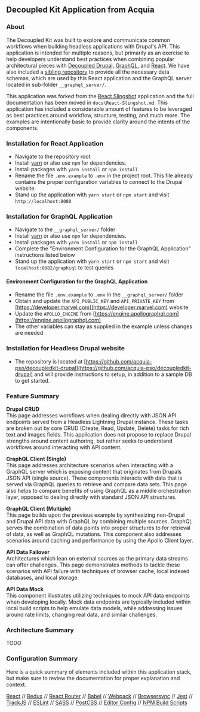 
## Decoupled Kit Application from Acquia

### About 

The Decoupled Kit was built to explore and communicate common workflows when building headless applications with Drupal's API.  This application is intended for multiple reasons, but primarily as an exercise to help developers understand best practices when combining popular architectural pieces with <a href="https://dri.es/how-to-decouple-drupal-in-2018" target="_blank">Decoupled Drupal</a>, <a href="http://graphql.org" target="_blank">GraphQL</a>, and <a href="https://reactjs.org" target="_blank">React</a>. We have also included a <a href="https://github.com/acquia-pso/decoupledkit-drupal" target="_blank">sibling repository</a> to provide all the necessary data schemas, which are used by this React application and the GraphQL server located in sub-folder `__graphql_server/`.

 This application was forked from the [React Slingshot](https://github.com/coryhouse/react-slingshot) application and the full documentation has been moved in `docs\React-Slingshot.md`. This application has included a considerable amount of features to be leveraged as best practices around workflow, structure, testing, and much more. The examples are intentionally basic to provide clarity around the intents of the components.

### Installation for React Application 

- Navigate to the repository root 
- Install <a href="https://yarnpkg.com/lang/en/docs/install/">yarn</a> or also use `npm` for dependencies.
- Install packages with `yarn install` or `npm install`
- Rename the file `.env.example` to `.env` in the project root. This file already contains the proper configuration variables to connect to the Drupal website. 
- Stand up the application with `yarn start` or `npm start` and visit `http://localhost:8080`


### Installation for GraphQL Application 
- Navigate to the `__graphql_server/` folder
- Install <a href="https://yarnpkg.com/lang/en/docs/install/">yarn</a> or also use `npm` for dependencies.
- Install packages with `yarn install` or `npm install`
- Complete the "Environment Configuration for the GraphQL Application" instructions listed below
- Stand up the application with `yarn start` or `npm start` and visit `localhost:8082/graphiql` to test queries

#### Environment Configuration for the GraphQL Application

-  Rename the file `.env.example` to `.env` in the  `__graphql_server/` folder
-  Obtain and update the `API_PUBLIC_KEY` and `API_PRIVATE_KEY` from [https://developer.marvel.com](https://developer.marvel.com) website
-  Update the `APOLLO_ENGINE` from [https://engine.apollographql.com](https://engine.apollographql.com)
-  The other variables can stay as supplied in the example unless changes are needed  


### Installation for Headless Drupal website

- The repository is located at [https://github.com/acquia-pso/decoupledkit-drupal](https://github.com/acquia-pso/decoupledkit-drupal) and will provide instructions to setup, in addition to a sample DB to get started. 


### Feature Summary 

**Drupal CRUD** <br>
This page addresses workflows when dealing directly with JSON API endpoints served from a Headless Lightning Drupal instance. These tasks are broken out by core CRUD (Create, Read, Update, Delete) tasks for rich text and images fields. This application does not propose to replace Drupal strengths around content authoring, but rather seeks to understand workflows around interacting with API content.

**GraphQL Client (Single)**  <br>
This page addresses architecture scenarios when interacting with a GraphQL server which is exposing content that originates from Drupals JSON API (single source). These components interacts with data that is served via GraphQL queries to retrieve and compare data sets. This page also helps to compare benefits of using GraphQL as a middle orchestration layer, opposed to dealing directly with standard JSON API structures.

**GraphQL Client (Multiple)**  <br>
This page builds upon the previous example by synthesizing non-Drupal and Drupal API data with GraphQL by combining multiple sources. GraphQL serves the combination of data points into proper structures to for retrieval of data, as well as GraphQL mutations. This component also addresses scenarios around caching and performance by using the Apollo Client layer.

**API Data Failover** <br>
Architectures which lean on external sources as the primary data streams can offer challenges. This page demonstrates methods to tackle these scenarios with API failure with techniques of browser cache, local indexed databases, and local storage.

**API Data Mock** <br>
This component illustrates utilizing techniques to mock API data endpoints when developing locally. Mock data endpoints are typically included within local build scripts to help emulate data models, while addressing issues around rate limits, changing real data, and similar challenges.



### Architecture Summary 


TODO 


### Configuration Summary 

Here is a quick summary of elements included within this application stack, but make sure to review the documentation for proper explanation and context. 

[React](https://facebook.github.io/react/) //  [Redux](http://redux.js.org) //  [React Router](https://github.com/reactjs/react-router) //   [Babel](http://babeljs.io) //   [Webpack](https://webpack.js.org) //   [Browsersync](https://www.browsersync.io/) //  [Jest](https://facebook.github.io/jest/) //  [TrackJS](https://trackjs.com/) // [ESLint](http://eslint.org/) //   [SASS](http://sass-lang.com/) // [PostCSS](https://github.com/postcss/postcss)  // [Editor Config](http://editorconfig.org) // [NPM Build Scripts](https://docs.npmjs.com/misc/scripts)





